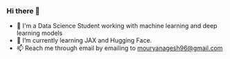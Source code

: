 ### Hi there 👋
- 🔭 I'm a Data Science Student working with machine learning and deep learning models
- 🌱 I’m currently learning JAX and Hugging Face.
- 📫 Reach me through email by emailing to [mouryanagesh96@gmail.com](mouryanagesh96@gmail.com)
